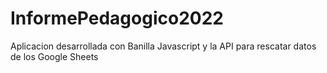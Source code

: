 # InformePedagogico2022

Aplicacion desarrollada con Banilla Javascript y la API para rescatar datos de los Google Sheets
